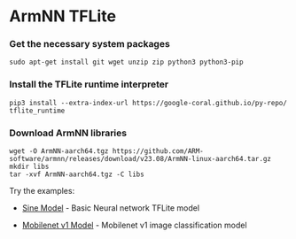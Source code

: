 # ArmNN TFLite

### Get the necessary system packages
```shell
sudo apt-get install git wget unzip zip python3 python3-pip
```

### Install the TFLite runtime interpreter
```shell
pip3 install --extra-index-url https://google-coral.github.io/py-repo/ tflite_runtime
```

### Download ArmNN libraries
```shell
wget -O ArmNN-aarch64.tgz https://github.com/ARM-software/armnn/releases/download/v23.08/ArmNN-linux-aarch64.tar.gz
mkdir libs
tar -xvf ArmNN-aarch64.tgz -C libs
```

Try the examples:

* [Sine Model](./sine_model/) - Basic Neural network TFLite model

* [Mobilenet v1 Model](./mobilenet_v1/) - Mobilenet v1 image classification model

